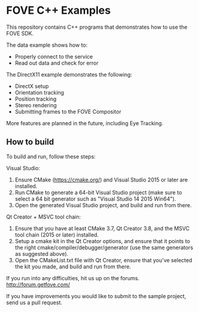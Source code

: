 # FOVE C++ Examples

This repository contains C++ programs that demonstrates how to use the FOVE SDK.

The data example shows how to:
- Properly connect to the service
- Read out data and check for error

The DirectX11 example demonstrates the following:
- DirectX setup
- Orientation tracking
- Position tracking
- Stereo rendering
- Submitting frames to the FOVE Compositor

More features are planned in the future, including Eye Tracking.

## How to build

To build and run, follow these steps:

Visual Studio:
1. Ensure CMake (https://cmake.org/) and Visual Studio 2015 or later are installed.
2. Run CMake to generate a 64-bit Visual Studio project (make sure to select a 64 bit generator such as "Visual Studio 14 2015 Win64").
3. Open the generated Visual Studio project, and build and run from there.

Qt Creator + MSVC tool chain:
1. Ensure that you have at least CMake 3.7, Qt Creator 3.8, and the MSVC tool chain (2015 or later) installed.
2. Setup a cmake kit in the Qt Creator options, and ensure that it points to the right cmake/compiler/debugger/generator (use the same generators as suggested above).
3. Open the CMakeList.txt file with Qt Creator, ensure that you've selected the kit you made, and build and run from there.

If you run into any difficulties, hit us up on the forums. http://forum.getfove.com/

If you have improvements you would like to submit to the sample project, send us a pull request.
